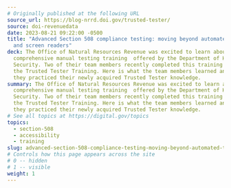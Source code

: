 ```yaml
---
# Originally published at the following URL
source_url: https://blog-nrrd.doi.gov/trusted-tester/
source: doi-revenuedata
date: 2023-08-21 09:22:00 -0500
title: "Advanced Section 508 compliance testing: moving beyond automated testing
  and screen readers"
deck: The Office of Natural Resources Revenue was excited to learn about a
  comprehensive manual testing training  offered by the Department of Homeland
  Security. Two of their team members recently completed this training known as
  the Trusted Tester Training. Here is what the team members learned and how
  they practiced their newly acquired Trusted Tester knowledge.
summary: The Office of Natural Resources Revenue was excited to learn about a
  comprehensive manual testing training  offered by the Department of Homeland
  Security. Two of their team members recently completed this training known as
  the Trusted Tester Training. Here is what the team members learned and how
  they practiced their newly acquired Trusted Tester knowledge.
# See all topics at https://digital.gov/topics
topics:
  - section-508
  - accessibility
  - training
slug: advanced-section-508-compliance-testing-moving-beyond-automated-testing-and-screen-readers
# Controls how this page appears across the site
# 0 -- hidden
# 1 -- visible
weight: 1
---
```

